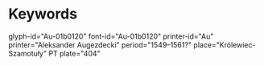 # Keywords
glyph-id="Au-01b0120"
font-id="Au-01b0120"
printer-id="Au"
printer="Aleksander Augezdecki"
period="1549–1561?"
place="Królewiec-Szamotuły"
PT plate="404"
